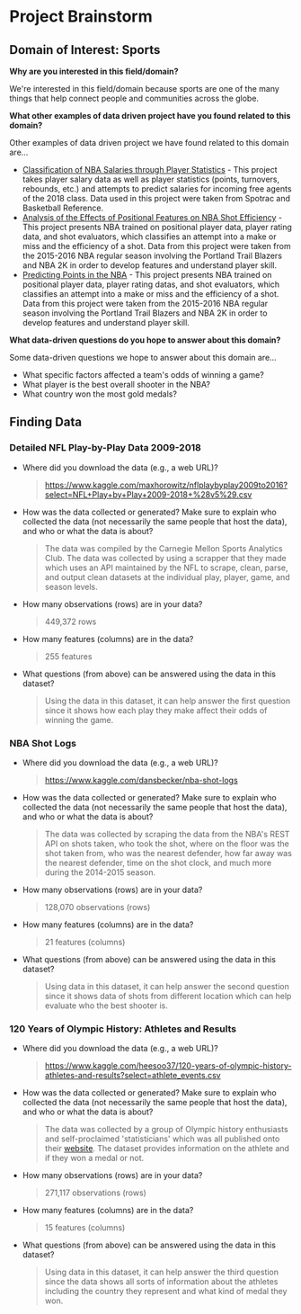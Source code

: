 # Project Brainstorm
## **Domain of Interest: Sports**
**Why are you interested in this field/domain?**

  We're interested in this field/domain because sports are one of the many things that help connect people and communities across the globe.

**What other examples of data driven project have you found related to this domain?**

  Other examples of data driven project we have found related to this domain are...
  - [Classification of NBA Salaries through Player Statistics](https://sportsanalytics.berkeley.edu/projects/nba-salaries-stats.pdf) - This project takes player salary data as well as player statistics (points, turnovers, rebounds, etc.) and attempts to predict salaries for incoming free agents of the 2018 class. Data used in this project were taken from Spotrac and Basketball Reference.
  - [Analysis of the Effects of Positional Features on NBA Shot Efficiency](https://sportsanalytics.berkeley.edu/projects/nba-shot-eval.pdf) - This project presents NBA trained on positional player data, player rating data, and shot evaluators, which classifies an attempt into a make or miss and the efficiency of a shot. Data from this project were taken from the 2015-2016 NBA regular season involving the Portland Trail Blazers and NBA 2K in order to develop features and understand player skill.
  - [Predicting Points in the NBA](https://sports.sites.yale.edu/predicting-points-nba) -
This project presents NBA trained on positional player data, player rating datas, and shot evaluators, which classifies an attempt into a make or miss and the efficiency of a shot. Data from this project were taken from the 2015-2016 NBA regular season involving the Portland Trail Blazers and NBA 2K in order to develop features and understand player skill.


**What data-driven questions do you hope to answer about this domain?**

  Some data-driven questions we hope to answer about this domain are...
  - What specific factors affected a team's odds of winning a game?
  - What player is the best overall shooter in the NBA?
  - What country won the most gold medals?

## **Finding Data**
### Detailed NFL Play-by-Play Data 2009-2018
* Where did you download the data (e.g., a web URL)?
    > https://www.kaggle.com/maxhorowitz/nflplaybyplay2009to2016?select=NFL+Play+by+Play+2009-2018+%28v5%29.csv

* How was the data collected or generated? Make sure to explain who collected the data (not necessarily the same people that host the data), and who or what the data is about?
    > The data was compiled by the Carnegie Mellon Sports Analytics Club. The data was collected by using a scrapper that they made which uses an API maintained by the NFL to scrape, clean, parse, and output clean datasets at the individual play, player, game, and season levels.

* How many observations (rows) are in your data?
    > 449,372 rows

* How many features (columns) are in the data?
    > 255 features

* What questions (from above) can be answered using the data in this dataset?
    > Using the data in this dataset, it can help answer the first question since it shows how each play they make affect their odds of winning the game.

### NBA Shot Logs
* Where did you download the data (e.g., a web URL)?
    > https://www.kaggle.com/dansbecker/nba-shot-logs

* How was the data collected or generated? Make sure to explain who collected the data (not necessarily the same people that host the data), and who or what the data is about?
    > The data was collected by scraping the data from the NBA's REST API on shots taken, who took the shot, where on the floor was the shot taken from, who was the nearest defender, how far away was the nearest defender, time on the shot clock, and much more during the 2014-2015 season.

* How many observations (rows) are in your data?
    > 128,070 observations (rows)

* How many features (columns) are in the data?
    > 21 features (columns)

* What questions (from above) can be answered using the data in this dataset?
    > Using data in this dataset, it can help answer the second question since it shows data of shots from different location which can help evaluate who the best shooter is.

### 120 Years of Olympic History: Athletes and Results
  * Where did you download the data (e.g., a web URL)?
    >https://www.kaggle.com/heesoo37/120-years-of-olympic-history-athletes-and-results?select=athlete_events.csv

  * How was the data collected or generated? Make sure to explain who collected the data (not necessarily the same people that host the data), and who or what the data is about?
    > The data was collected by a group of Olympic history enthusiasts and self-proclaimed 'statisticians' which was all published onto their [website](http://www.sports-reference.com/). The dataset provides information on the athlete and if they won a medal or not.

  * How many observations (rows) are in your data?
    > 271,117 observations (rows)

  * How many features (columns) are in the data?
    > 15 features (columns)

  * What questions (from above) can be answered using the data in this dataset?
    > Using data in this dataset, it can help answer the third question since the data shows all sorts of information about the athletes including the country they represent and what kind of medal they won.
